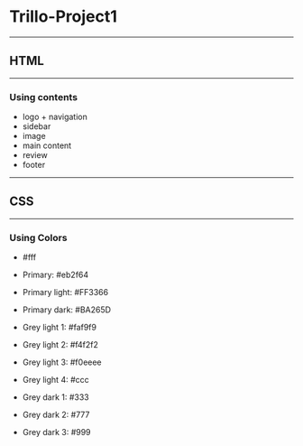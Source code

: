 # Trillo-Project1

***
## HTML
***

### Using contents
+ logo + navigation
+ sidebar
+ image
+ main content
+ review
+ footer

***
## CSS
***

### Using Colors

+ #fff
+ Primary: #eb2f64
+ Primary light: #FF3366
+ Primary dark: #BA265D

+ Grey light 1: #faf9f9
+ Grey light 2: #f4f2f2
+ Grey light 3: #f0eeee
+ Grey light 4: #ccc

+ Grey dark 1: #333
+ Grey dark 2: #777
+ Grey dark 3: #999


